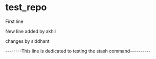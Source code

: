# test_repo

First line 

New line added by akhil

changes by siddhant

--------This line is dedicated to testing the stash command----------
